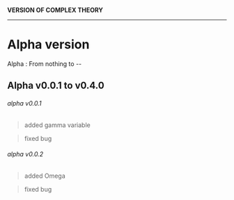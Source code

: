 **VERSION OF COMPLEX THEORY**

----

# Alpha version
Alpha : From nothing to --

## Alpha v0.0.1 to v0.4.0

###### alpha v0.0.1

> added gamma variable

> fixed bug

###### alpha v0.0.2

> added Omega

> fixed bug
